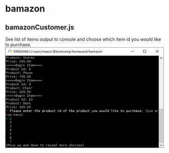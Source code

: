 # bamazon
## bamazonCustomer.js
See list of items output to console and choose which item id you would like to purchase.
![Initial bamazonCustomer.js view](./readme_assets/customer-1.png)